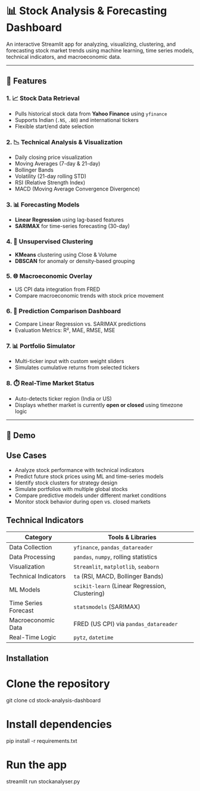 # 📊 Stock Analysis & Forecasting Dashboard

An interactive Streamlit app for analyzing, visualizing, clustering, and forecasting stock market trends using machine learning, time series models, technical indicators, and macroeconomic data.

---

## 🚀 Features

### 1. **📈 Stock Data Retrieval**
- Pulls historical stock data from **Yahoo Finance** using `yfinance`
- Supports Indian (`.NS`, `.BO`) and international tickers
- Flexible start/end date selection

### 2. **📉 Technical Analysis & Visualization**
- Daily closing price visualization
- Moving Averages (7-day & 21-day)
- Bollinger Bands
- Volatility (21-day rolling STD)
- RSI (Relative Strength Index)
- MACD (Moving Average Convergence Divergence)

### 3. **📊 Forecasting Models**
- **Linear Regression** using lag-based features
- **SARIMAX** for time-series forecasting (30-day)

### 4. **🧠 Unsupervised Clustering**
- **KMeans** clustering using Close & Volume
- **DBSCAN** for anomaly or density-based grouping

### 5. **🌐 Macroeconomic Overlay**
- US CPI data integration from FRED
- Compare macroeconomic trends with stock price movement

### 6. **📌 Prediction Comparison Dashboard**
- Compare Linear Regression vs. SARIMAX predictions
- Evaluation Metrics: R², MAE, RMSE, MSE

### 7. **📊 Portfolio Simulator**
- Multi-ticker input with custom weight sliders
- Simulates cumulative returns from selected tickers

### 8. **⏱️ Real-Time Market Status**
- Auto-detects ticker region (India or US)
- Displays whether market is currently **open or closed** using timezone logic

---

## 📸 Demo



##  Use Cases
- Analyze stock performance with technical indicators
- Predict future stock prices using ML and time-series models
- Identify stock clusters for strategy design
- Simulate portfolios with multiple global stocks
- Compare predictive models under different market conditions
- Monitor stock behavior during open vs. closed markets

## Technical Indicators 

| Category             | Tools & Libraries                              |
| -------------------- | ---------------------------------------------- |
| Data Collection      | `yfinance`, `pandas_datareader`                |
| Data Processing      | `pandas`, `numpy`, rolling statistics          |
| Visualization        | `Streamlit`, `matplotlib`, `seaborn`           |
| Technical Indicators | `ta` (RSI, MACD, Bollinger Bands)              |
| ML Models            | `scikit-learn` (Linear Regression, Clustering) |
| Time Series Forecast | `statsmodels` (SARIMAX)                        |
| Macroeconomic Data   | FRED (US CPI) via `pandas_datareader`          |
| Real-Time Logic      | `pytz`, `datetime`                             |


## Installation 

# Clone the repository
git clone 
cd stock-analysis-dashboard

# Install dependencies
pip install -r requirements.txt

# Run the app
streamlit run stockanalyser.py


